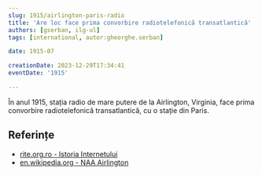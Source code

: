 ```yaml
---
slug: 1915/airlington-paris-radio
title: 'Are loc face prima convorbire radiotelefonică transatlantică'
authors: [gserban, ilg-ul]
tags: [international, autor:gheorghe.serban]

date: 1915-07

creationDate: 2023-12-29T17:34:41
eventDate: '1915'

---
```


În anul 1915, stația radio de mare putere de la Airlington, Virginia,
face prima convorbire radiotelefonică transatlantică, cu o stație
din Paris.

<!-- truncate -->

## Referințe

- [rite.org.ro - Istoria Internetului](https://rite.org.ro/istoria-internetului/)
- [en.wikipedia.org - NAA Airlington](https://en.wikipedia.org/wiki/NAA_(Arlington,_Virginia))

